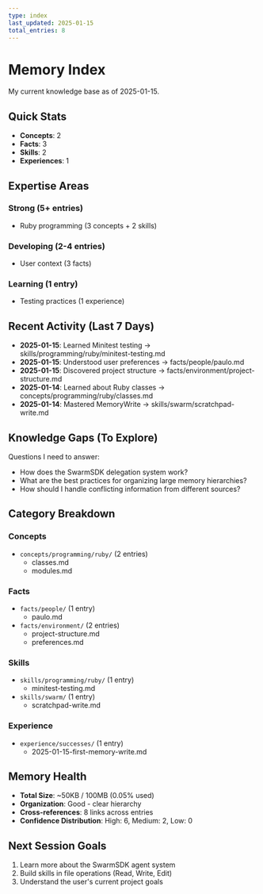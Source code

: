 ```yaml
---
type: index
last_updated: 2025-01-15
total_entries: 8
---
```


# Memory Index

My current knowledge base as of 2025-01-15.

## Quick Stats
- **Concepts**: 2
- **Facts**: 3
- **Skills**: 2
- **Experiences**: 1

## Expertise Areas

### Strong (5+ entries)
- Ruby programming (3 concepts + 2 skills)

### Developing (2-4 entries)
- User context (3 facts)

### Learning (1 entry)
- Testing practices (1 experience)

## Recent Activity (Last 7 Days)

- **2025-01-15**: Learned Minitest testing → skills/programming/ruby/minitest-testing.md
- **2025-01-15**: Understood user preferences → facts/people/paulo.md
- **2025-01-15**: Discovered project structure → facts/environment/project-structure.md
- **2025-01-14**: Learned about Ruby classes → concepts/programming/ruby/classes.md
- **2025-01-14**: Mastered MemoryWrite → skills/swarm/scratchpad-write.md

## Knowledge Gaps (To Explore)

Questions I need to answer:
- How does the SwarmSDK delegation system work?
- What are the best practices for organizing large memory hierarchies?
- How should I handle conflicting information from different sources?

## Category Breakdown

### Concepts
- `concepts/programming/ruby/` (2 entries)
  - classes.md
  - modules.md

### Facts
- `facts/people/` (1 entry)
  - paulo.md
- `facts/environment/` (2 entries)
  - project-structure.md
  - preferences.md

### Skills
- `skills/programming/ruby/` (1 entry)
  - minitest-testing.md
- `skills/swarm/` (1 entry)
  - scratchpad-write.md

### Experience
- `experience/successes/` (1 entry)
  - 2025-01-15-first-memory-write.md

## Memory Health

- **Total Size**: ~50KB / 100MB (0.05% used)
- **Organization**: Good - clear hierarchy
- **Cross-references**: 8 links across entries
- **Confidence Distribution**: High: 6, Medium: 2, Low: 0

## Next Session Goals

1. Learn more about the SwarmSDK agent system
2. Build skills in file operations (Read, Write, Edit)
3. Understand the user's current project goals
